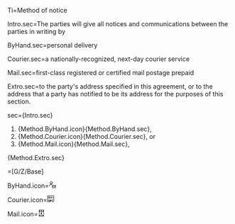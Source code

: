 Ti=Method of notice

Intro.sec=The parties will give all notices and communications between the parties in writing by

ByHand.sec=<span class="highlight">personal delivery</span>

Courier.sec=a nationally-recognized, next-day <span class="highlight">courier service</span>

Mail.sec=first-class registered or certified <span class="highlight">mail postage prepaid</span>

Extro.sec=to the party's address specified in this agreement, or to the address that a party has notified to be its address for the purposes of this section.

sec={Intro.sec}<ol class="secs-or"><li>{Method.ByHand.icon}{Method.ByHand.sec},<li>{Method.Courier.icon}{Method.Courier.sec}, or<li>{Method.Mail.icon}{Method.Mail.sec},</ol>{Method.Extro.sec}

=[G/Z/Base]

ByHand.icon=<img src="Doc/G/WorldCC/WorldCC-NDA-Design/Z/icon/personal_delivery.png" height="15" width="15" >  

Courier.icon=<img src="Doc/G/WorldCC/WorldCC-NDA-Design/Z/icon/courier_service.png" height="15" width="15" >  

Mail.icon=<img src="Doc/G/WorldCC/WorldCC-NDA-Design/Z/icon/mail_postage.png" height="15" width="15" >  
